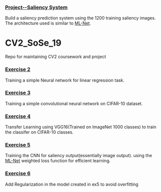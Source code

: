 ### [Project--Saliency System](https://github.com/nilesh0109/CV2_SoSe_19/blob/master/Saliency%20System/saliency_system.py)
Build a saliency prediction system using the 1200 training saliency images. The architecture used is similar to [ML-Net](https://github.com/marcellacornia/mlnet).

# CV2_SoSe_19
Repo for maintaining CV2 coursework and project

### [Exercise 2](https://github.com/nilesh0109/CV2_SoSe_19/blob/master/ex2/ex2.py)
Training a simple Neural network for linear regression task.


### [Exercise 3](https://github.com/nilesh0109/CV2_SoSe_19/tree/master/ex3/ex_03.ipynb)
Training a simple convolutional neural network on CIFAR-10 dataset.

### [Exercise 4](https://github.com/nilesh0109/CV2_SoSe_19/blob/master/ex4/ex04.py)
Transfer Learning using VGG16(Trained on ImageNet 1000 classes) to train the classifer on CIFAR-10 classes.

### [Exercise 5](https://github.com/nilesh0109/CV2_SoSe_19/blob/master/ex5/ex5.py)
Training the CNN for saliency output(essentially image output). using the [ML-Net](https://github.com/marcellacornia/mlnet) weighted loss function for efficient learning.

### [Exercise 6](https://github.com/nilesh0109/CV2_SoSe_19/blob/master/ex6/ex6.py)
Add Regularization in the model created in ex5 to avoid overfitting 

